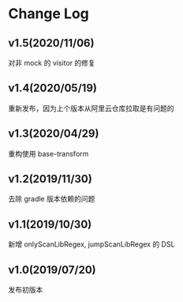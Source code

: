# Change Log

## v1.5(2020/11/06)
对非 mock 的 visitor 的修复

## v1.4(2020/05/19)
重新发布，因为上个版本从阿里云仓库拉取是有问题的

## v1.3(2020/04/29)
重构使用 base-transform

## v1.2(2019/11/30)
去除 gradle 版本依赖的问题

## v1.1(2019/10/30)
新增 onlyScanLibRegex, jumpScanLibRegex 的 DSL

## v1.0(2019/07/20)
发布初版本